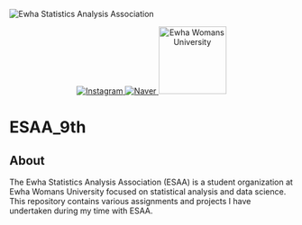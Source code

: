 ![Ewha Statistics Analysis Association](https://capsule-render.vercel.app/api?type=waving&height=300&text=Ewha%20Statistics%20Analysis%20Association&descAlign=68&textBg=false&fontAlign=50&fontSize=50&descAlignY=61&animation=twinkling&color=009775)


<p align="center">
  <a href="https://www.instagram.com/esaa_ewha/" target="_blank">
    <img src="https://img.shields.io/badge/Instagram-E4405F?style=for-the-badge&logo=instagram&logoColor=white" alt="Instagram">
  </a>
  <a href="https://naver.me/xIhtIUog" target="_blank">
    <img src="https://img.shields.io/badge/Naver-03C75A?style=for-the-badge&logo=naver&logoColor=white" alt="Naver">
  </a>
  <a href="https://stat.ewha.ac.kr/statistics/index.do" target="_blank">
    <img src="https://www.ewha.ac.kr/_res/ewha/img/common/img-logo.png" width="120" alt="Ewha Womans University">
  </a>
</p>




# ESAA_9th

## About
The Ewha Statistics Analysis Association (ESAA) is a student organization at Ewha Womans University focused on statistical analysis and data science. This repository contains various assignments and projects I have undertaken during my time with ESAA.
